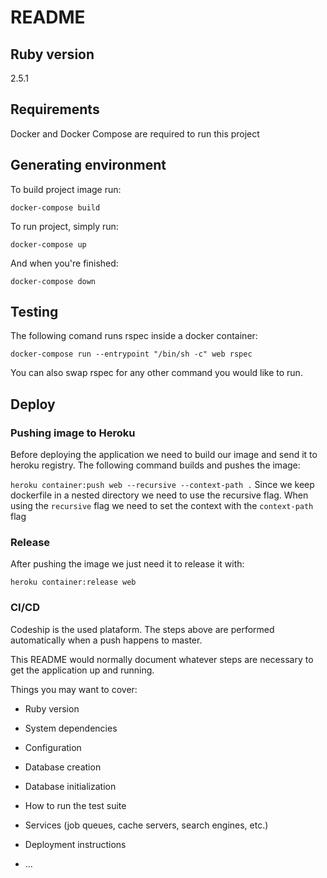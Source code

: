 # README

## Ruby version
  2.5.1

## Requirements
Docker and Docker Compose are required to run this project

## Generating environment

To build project image run:

`docker-compose build`

To run project, simply run:

`docker-compose up`

And when you're finished:

`docker-compose down`

## Testing
The following comand runs rspec inside a docker container:

`docker-compose run --entrypoint "/bin/sh -c" web rspec`

You can also swap rspec for any other command you would like to run.

## Deploy
### Pushing image to Heroku
Before deploying the application we need to build our image and send it to heroku registry. The following command builds and pushes the image:

`heroku container:push web --recursive --context-path .`
Since we keep dockerfile in a nested directory we need to use the recursive flag. When using the `recursive` flag we need to set the context with the `context-path` flag

### Release
After pushing the image we just need it to release it with:

`heroku container:release web`

### CI/CD
Codeship is the used plataform. The steps above are performed automatically when a push happens to master.

This README would normally document whatever steps are necessary to get the
application up and running.

Things you may want to cover:

* Ruby version

* System dependencies

* Configuration

* Database creation

* Database initialization

* How to run the test suite

* Services (job queues, cache servers, search engines, etc.)

* Deployment instructions

* ...
